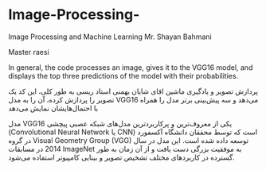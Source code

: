 # Image-Processing-
Image Processing and Machine Learning 
Mr. Shayan Bahmani 

Master raesi

In general, the code processes an image, gives it to the VGG16 model, and displays the top three predictions of the model with their probabilities.


پردازش تصویر و یادگیری ماشین 
اقای شایان بهمنی
استاد ریسی
به طور کلی، این کد یک تصویر را پردازش کرده، آن را به مدل VGG16 می‌دهد و سه پیش‌بینی برتر مدل را همراه با احتمال‌هایشان نمایش می‌دهد 


مدل VGG16 یکی از معروف‌ترین و پرکاربردترین مدل‌های شبکه عصبی پیچشی (Convolutional Neural Network یا CNN) است که توسط محققان دانشگاه آکسفورد در گروه Visual Geometry Group (VGG) توسعه داده شده است. این مدل در سال 2014 در مسابقات ImageNet به موفقیت بزرگی دست یافت و از آن زمان به طور گسترده در کاربردهای مختلف تشخیص تصویر و بینایی کامپیوتر استفاده می‌شود. 
